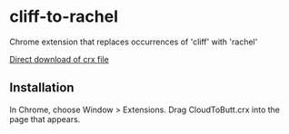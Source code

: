 cliff-to-rachel
=============

Chrome extension that replaces occurrences of 'cliff' with 'rachel'

[Direct download of crx file](https://github.com/rentrak/cloud-to-butt/blob/master/CloudToButt.crx?raw=true)

Installation
------------

In Chrome, choose Window > Extensions.  Drag CloudToButt.crx into the page that appears.
